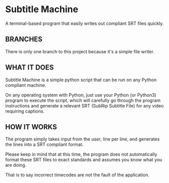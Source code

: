 # Subtitle Machine
A terminal-based program that easily writes out compliant SRT files quickly.

BRANCHES
----------------

There is only one branch to this project because it's a simple file writer.

WHAT IT DOES
------------

Subtitle Machine is a simple python script that can be run on any Python compliant machine.

On any operating system with Python, just use your Python (or Python3) program to execute the script, which will carefully go through the program instructions and generate a relevant SRT (SubRip Subtitle File) for any video requiring captions.


HOW IT WORKS
------------

The program simply takes input from the user, line per line, and generates the lines into a SRT compliant format.

Please keep in mind that at this time, the program does not automatically format these SRT files to exact standards and assumes you know what you are doing.

That is to say incorrect timecodes are not the fault of the application.
